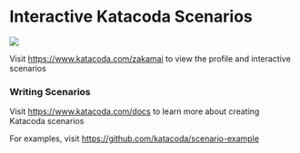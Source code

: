 # Interactive Katacoda Scenarios

[![](http://shields.katacoda.com/katacoda/zakamai/count.svg)](https://www.katacoda.com/zakamai "Get your profile on Katacoda.com")

Visit https://www.katacoda.com/zakamai to view the profile and interactive scenarios

### Writing Scenarios
Visit https://www.katacoda.com/docs to learn more about creating Katacoda scenarios

For examples, visit https://github.com/katacoda/scenario-example
